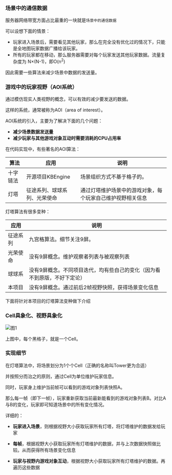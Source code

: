 ### 场景中的通信数据

服务器网络带宽方面占比最重的一块就是`场景中的通信数据`

可以设想下面的情景：
  - 玩家进入场景后，需要看见其他玩家，那么在完全没有优化过的情况下，只能是全地图玩家数据广播给该玩家。
  - 所有的玩家都在移动，那么服务器需要对每个玩家发送其他玩家数据。流量复杂度为 N&times;(N-1)，即O(n<sup>2</sup>)

因此需要一些算法来减少场景中数据的发送量。


### 游戏中的玩家视野（AOI系统）

通过模仿现实人类视野的概念，可以有效的减少要发送的数据。

这样的系统，通常被称为AOI（area of interest）。

AOI系统的引入，主要为了解决下面的几个问题：
  - **减少场景数据发送量**
  - **减少玩家与其他游戏对象互动时需要消耗的CPU占用率**

在代码实现中，有些著名的AOI算法：

算法      | 应用 | 说明
---------|--------------------------|-------------------------
十字链法  | 开源项目KBEngine             | 场景组织方式不基于格子的。
灯塔     | 征途系列、球球系列、光荣使命         | 通过灯塔维护场景中的游戏对象，每个玩家自己维护视野相关信息

灯塔算法有很多变种：

应用    | 说明
--------|------------------------------------
征途系列 | 九宫格算法。细节关注9屏。
光荣使命 | 没有9屏概念。维护观察者列表与被观察列表
球球系   | 没有9屏概念。不同项目迭代，均有些自己的变化（因为看不到原版，不好下定论）
本项目   | 没有9屏概念。通过前后2帧视野快照，获得场景变化信息


下面将针对本项目的灯塔算法变种做下介绍


### Cell具象化、视野具象化

![图1](https://gitee.com/GaDevGo/mope/raw/master/server/doc/4.%E5%9C%BA%E6%99%AF%E6%90%AD%E5%BB%BA/assert/a.jpg)


上图中，每个黑格子，就是一个Cell。

### 实现细节

在灯塔算法中，将场景划分为1个个Cell（正确的名称叫Tower更为合适）

并按照分而治之的原则，通过Cell为单位维护玩家信息。

同时，玩家身上维护当前帧可以看到的游戏对象列表快照A。

那么每一帧（即下一帧），玩家重新获取当前最新能看到的游戏对象列表B。对比A与B的变化，玩家即可知道场景中的所有变化情况。

详细的：
  - **玩家进入场景**，则根据视野大小获取玩家所有灯塔，将灯塔维护的数据发给玩家

  - **每帧**，根据视野大小获取玩家所有灯塔维护的数据，并与上次数据快照做比较。从而获得所有场景变化信息

  - **玩家与视野内游戏对象互动**，根据视野大小获取玩家所有灯塔维护的数据。再遍历这些数据

